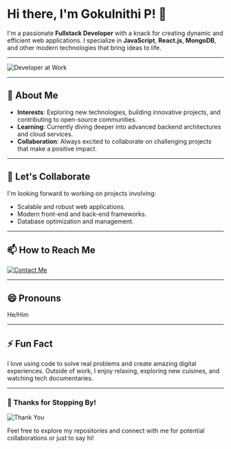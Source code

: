 # Hi there, I'm Gokulnithi P! 👋

I'm a passionate **Fullstack Developer** with a knack for creating dynamic and efficient web applications. I specialize in **JavaScript**, **React.js**, **MongoDB**, and other modern technologies that bring ideas to life.

---

![Developer at Work](https://media.giphy.com/media/qgQUggAC3Pfv687qPC/giphy.gif)

---

## 👀 About Me

- **Interests**: Exploring new technologies, building innovative projects, and contributing to open-source communities.
- **Learning**: Currently diving deeper into advanced backend architectures and cloud services.
- **Collaboration**: Always excited to collaborate on challenging projects that make a positive impact.

---

## 💞️ Let's Collaborate

I'm looking forward to working on projects involving:

- Scalable and robust web applications.
- Modern front-end and back-end frameworks.
- Database optimization and management.

---

## 📫 How to Reach Me

[![Contact Me](https://img.shields.io/badge/Contact-Gokulnithi%20P-blue?style=for-the-badge)](mailto:gokulnithi.p.mts@gmail.com)

---

## 😄 Pronouns

He/Him

---

## ⚡ Fun Fact

I love using code to solve real problems and create amazing digital experiences. Outside of work, I enjoy relaxing, exploring new cuisines, and watching tech documentaries.

---

### 🎉 Thanks for Stopping By!

![Thank You](https://media.giphy.com/media/3oEjI6SIIHBdRxXI40/giphy.gif)

Feel free to explore my repositories and connect with me for potential collaborations or just to say hi!
